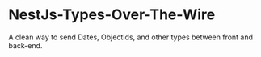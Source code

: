 # NestJs-Types-Over-The-Wire
A clean way to send Dates, ObjectIds, and other types between front and back-end. 

